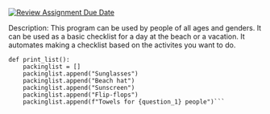 [![Review Assignment Due Date](https://classroom.github.com/assets/deadline-readme-button-22041afd0340ce965d47ae6ef1cefeee28c7c493a6346c4f15d667ab976d596c.svg)](https://classroom.github.com/a/DpCY8B3G)


Description: This program can be used by people of all ages and genders. It can be used as a basic checklist for a day at the beach or a vacation. It automates making a checklist based on the activites you want to do. 

```
def print_list():
    packinglist = []
    packinglist.append("Sunglasses")
    packinglist.append("Beach hat")
    packinglist.append("Sunscreen")
    packinglist.append("Flip-flops")
    packinglist.append(f"Towels for {question_1} people")```
